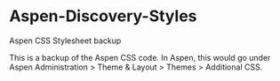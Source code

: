 # Aspen-Discovery-Styles
Aspen CSS Stylesheet backup

This is a backup of the Aspen CSS code. In Aspen, this would go under Aspen Administration > Theme & Layout > Themes > Additional CSS. 

